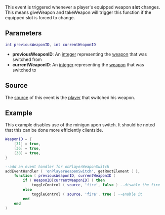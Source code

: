 This event is triggered whenever a player's equipped weapon **slot** changes. This means giveWeapon and takeWeapon will trigger this function if the equipped slot is forced to change.

Parameters
----------

``` lua
int previousWeaponID, int currentWeaponID
```

-   **previousWeaponID**: An [integer](/docs/int.md "wikilink") representing the [weapon](/weapons.md "wikilink") that was switched from
-   **currentWeaponID**: An [integer](/docs/int.md "wikilink") representing the [weapon](/weapons.md "wikilink") that was switched to

Source
------

The [source](/docs/event_system#event_source.md "wikilink") of this event is the [player](/player.md "wikilink") that switched his weapon.

Example
-------

This example disables use of the minigun upon switch. It should be noted that this can be done more efficiently clientside.

``` lua
WeaponID = {
    [31] = true,
    [36] = true,
    [38] = true,
}

--add an event handler for onPlayerWeaponSwitch
addEventHandler ( 'onPlayerWeaponSwitch', getRootElement ( ),
    function ( previousWeaponID, currentWeaponID )
        if ( WeaponID[currentWeaponID] ) then
            toggleControl ( source, 'fire', false ) --disable the fire button
        else
            toggleControl ( source, 'fire', true ) --enable it
        end
    end
)
```
